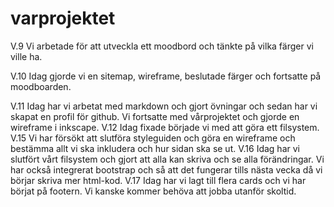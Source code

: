 # varprojektet
<p> V.9 Vi arbetade för att utveckla ett moodbord och tänkte på vilka färger vi ville ha. </p>
<p> V.10 Idag gjorde vi en sitemap, wireframe, beslutade färger och fortsatte på moodboarden. </p>
V.11 Idag har vi arbetat med markdown och gjort övningar och sedan har vi skapat en profil för github. Vi fortsatte med vårprojektet och gjorde en wireframe i inkscape. 
V.12 Idag fixade började vi med att göra ett filsystem. 
V.15 Vi har försökt att slutföra styleguiden och göra en wireframe och bestämma allt vi ska inkludera och hur sidan ska se ut. 
V.16 Idag har vi slutfört vårt filsystem och gjort att alla kan skriva och se alla förändringar. Vi har också integrerat bootstrap och så att det fungerar tills nästa vecka då vi börjar skriva mer html-kod.
V.17 Idag har vi lagt till flera cards och vi har börjat på footern. Vi kanske kommer behöva att jobba utanför skoltid.
